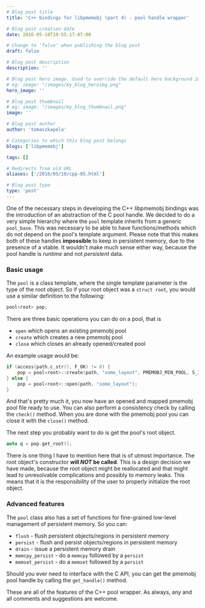 ```yaml
---
# Blog post title
title: 'C++ bindings for libpmemobj (part 4) - pool handle wrapper'

# Blog post creation date
date: 2016-05-10T19:55:17-07:00

# Change to 'false' when publishing the blog post
draft: false

# Blog post description
description: ''

# Blog post hero image. Used to override the default hero background image.
# eg: image: "/images/my_blog_heroimg.png"
hero_image: ''

# Blog post thumbnail
# eg: image: "/images/my_blog_thumbnail.png"
image: ''

# Blog post author
author: 'tomaszkapela'

# Categories to which this blog post belongs
blogs: ['libpmemobj']

tags: []

# Redirects from old URL
aliases: ['/2016/05/10/cpp-05.html']

# Blog post type
type: 'post'
---
```


One of the necessary steps in developing the C++ libpmemobj bindings was the
introduction of an abstraction of the C pool handle. We decided to do a very
simple hierarchy where the `pool` template inherits from a generic `pool_base`.
This was necessary to be able to have functions/methods which do not depend on
the pool's template argument. Please note that this makes both of these handles
**impossible** to keep in persistent memory, due to the presence of a vtable.
It wouldn't make much sense either way, because the pool handle is _runtime_
and not _persistent_ data.

### Basic usage

The `pool` is a class template, where the single template parameter is the type
of the root object. So if your root object was a `struct root`, you would use
a similar definition to the following:

```c++
pool<root> pop;
```

There are three basic operations you can do on a pool, that is

- `open` which opens an existing pmemobj pool
- `create` which creates a new pmemobj pool
- `close` which closes an already opened/created pool

An example usage would be:

```c++
if (access(path.c_str(), F_OK) != 0) {
    pop = pool<root>::create(path, "some_layout", PMEMOBJ_MIN_POOL, S_IRWXU);
} else {
    pop = pool<root>::open(path, "some_layout");
}
```

And that's pretty much it, you now have an opened and mapped pmemobj pool file
ready to use. You can also perform a consistency check by calling the `check()`
method. When you are done with the pmemobj pool you can close it with the
`close()` method.

The next step you probably want to do is get the pool's root object.

```c++
auto q = pop.get_root();
```

There is one thing I have to mention here that is of utmost importance. The
root object's constructor **will _NOT_ be called**. This is a design decision
we have made, because the root object might be reallocated and that might lead
to unresolvable complications and possibly to memory leaks. This means that it
is the responsibility of the user to properly initialize the root object.

### Advanced features

The `pool` class also has a set of functions for fine-grained low-level
management of persistent memory. So you can:

- `flush` - flush persistent objects/regions in persistent memory
- `persist` - flush and persist objects/regions in persistent memory
- `drain` - issue a persistent memory drain
- `memcpy_persist` - do a `memcpy` followed by a `persist`
- `memset_persist` - do a `memset` followed by a `persist`

Should you ever need to interface with the C API, you can get the pmemobj pool
handle by calling the `get_handle()` method.

These are all of the features of the C++ pool wrapper. As always, any and all
comments and suggestions are welcome.
